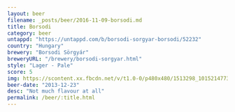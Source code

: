 ```yaml
---
layout: beer
filename: _posts/beer/2016-11-09-borsodi.md
title: Borsodi
category: beer
untappd: "https://untappd.com/b/borsodi-sorgyar-borsodi/52232"
country: "Hungary"
brewery: "Borsodi Sörgyár"
breweryURL: "/brewery/borsodi-sorgyar.html"
style: "Lager - Pale"
score: 5
img: https://scontent.xx.fbcdn.net/v/t1.0-0/p480x480/1513298_10152147733513745_1123080804_n.jpg?_nc_cat=110&_nc_ht=scontent.xx&oh=cccd08e5a48c867fc5b2a1d3f52eca21&oe=5C425FD7
beer-date: "2013-12-23"
desc: "Not much flavour at all"
permalink: /beer/:title.html
---
```

